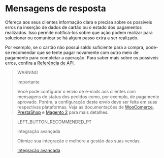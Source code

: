 # Mensagens de resposta

Ofereça aos seus clientes informação clara e precisa sobre os possíveis erros na inserção de dados de cartão ou o estado dos pagamentos realizados. Isso permite notificá-los sobre que ação podem realizar para solucionar ou comunicar se há algum passo extra a ser realizado.

Por exemplo, se o cartão não possui saldo suficiente para a compra, pode-se recomendar que se tente pagar novamente com outro meio de pagamento para completar a operação. Para saber mais sobre os possíveis erros, confira a [Referência de API](https://www.mercadopago[FAKER][URL][DOMAIN]/developers/pt/reference).

> WARNING
>
> Importante
>
> Você pode configurar o envio de e-mails aos clientes com mensagens de status dos pedidos como, por exemplo, de pagamento aprovado. Porém, a configuração deste envio deve ser feita em suas respectivas plataformas. Veja as documentações de [WooComerce](https://www.mercadopago[FAKER][URL][DOMAIN]/developers/pt/guides/plugins/woocommerce/integration), [PrestaShop](https://www.mercadopago[FAKER][URL][DOMAIN]/developers/pt/guides/plugins/prestashop/email-customization) e [Magento 2](https://www.mercadopago[FAKER][URL][DOMAIN]/developers/pt/guides/plugins/magento-two/notifications-configuration) para mais detalhes.


> LEFT_BUTTON_RECOMMENDED_PT
>
> Integração avançada
>
> Otimize sua integração e melhore a gestão das suas vendas.
>
> [Integração avançada](https://www.mercadopago[FAKER][URL][DOMAIN]/developers/pt/guides/checkout-api/remember-customers-and-cards)